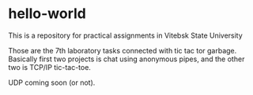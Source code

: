 # hello-world
This is a repository for practical assignments in Vitebsk State University

Those are the 7th laboratory tasks connected with tic tac tor garbage.
Basically first two projects is chat using anonymous pipes, and the other two is TCP/IP tic-tac-toe.

UDP coming soon (or not).
